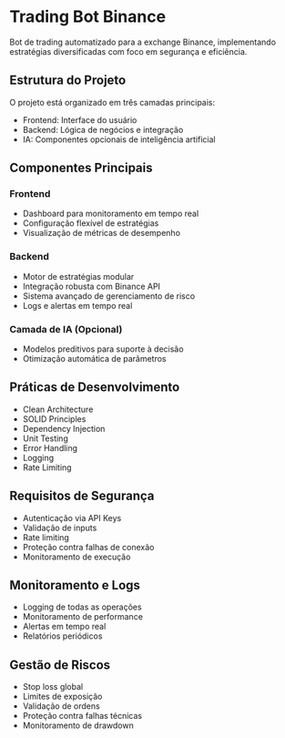 # Trading Bot Binance

Bot de trading automatizado para a exchange Binance, implementando estratégias diversificadas com foco em segurança e eficiência.

## Estrutura do Projeto

O projeto está organizado em três camadas principais:

- Frontend: Interface do usuário
- Backend: Lógica de negócios e integração
- IA: Componentes opcionais de inteligência artificial

## Componentes Principais

### Frontend

- Dashboard para monitoramento em tempo real
- Configuração flexível de estratégias
- Visualização de métricas de desempenho

### Backend

- Motor de estratégias modular
- Integração robusta com Binance API
- Sistema avançado de gerenciamento de risco
- Logs e alertas em tempo real

### Camada de IA (Opcional)

- Modelos preditivos para suporte à decisão
- Otimização automática de parâmetros

## Práticas de Desenvolvimento

- Clean Architecture
- SOLID Principles
- Dependency Injection
- Unit Testing
- Error Handling
- Logging
- Rate Limiting

## Requisitos de Segurança

- Autenticação via API Keys
- Validação de inputs
- Rate limiting
- Proteção contra falhas de conexão
- Monitoramento de execução

## Monitoramento e Logs

- Logging de todas as operações
- Monitoramento de performance
- Alertas em tempo real
- Relatórios periódicos

## Gestão de Riscos

- Stop loss global
- Limites de exposição
- Validação de ordens
- Proteção contra falhas técnicas
- Monitoramento de drawdown
